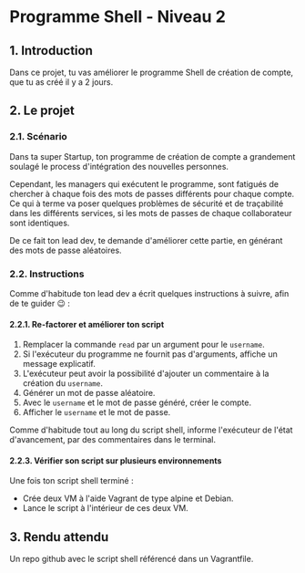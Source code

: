 # Programme Shell - Niveau 2

## 1. Introduction
Dans ce projet, tu vas améliorer le programme Shell de création de compte, que tu as créé il y a 2 jours.

## 2. Le projet
### 2.1. Scénario
Dans ta super Startup, ton programme de création de compte a grandement soulagé le process d'intégration des nouvelles personnes.

Cependant, les managers qui exécutent le programme, sont fatigués de chercher à chaque fois des mots de passes différents pour chaque compte.
Ce qui à terme va poser quelques problèmes de sécurité et de traçabilité dans les différents services, si les mots de passes de chaque collaborateur sont identiques.

De ce fait ton lead dev, te demande d'améliorer cette partie, en générant des mots de passe aléatoires.

### 2.2. Instructions
Comme d'habitude ton lead dev a écrit quelques instructions à suivre, afin de te guider 😉 :

#### 2.2.1. Re-factorer et améliorer ton script
1. Remplacer la commande `read` par un argument pour le `username`.
2. Si l'exécuteur du programme ne fournit pas d'arguments, affiche un message explicatif.
3. L'exécuteur peut avoir la possibilité d'ajouter un commentaire à la création du `username`.  
4. Générer un mot de passe aléatoire.
5. Avec le `username` et le mot de passe généré, créer le compte.
6. Afficher le `username` et le mot de passe.

Comme d'habitude tout au long du script shell, informe l'exécuteur de l'état d'avancement,
par des commentaires dans le terminal.

#### 2.2.3. Vérifier son script sur plusieurs environnements
Une fois ton script shell terminé :
- Crée deux VM à l'aide Vagrant de type alpine et Debian.
- Lance le script à l'intérieur de ces deux VM.


## 3. Rendu attendu
Un repo github avec le script shell référencé dans un Vagrantfile.
